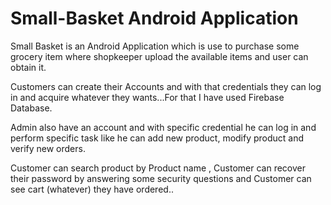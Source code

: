 # Small-Basket Android Application

Small Basket is an Android Application which is use to purchase some grocery item where shopkeeper upload the available items and user can obtain it.

Customers can create their Accounts and with that credentials they can log in and acquire whatever they wants...For that I have used Firebase Database.

Admin also have an account and with specific credential he can log in and perform specific task like he can add new product, modify product and verify new orders.

Customer can search product by Product name , Customer can recover their password by answering some security questions and Customer can see cart (whatever) they have ordered..

